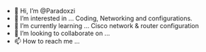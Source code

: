 - 👋 Hi, I’m @Paradoxzi
- 👀 I’m interested in ... Coding, Networking and configurations.
- 🌱 I’m currently learning ... Cisco network & router configuration
- 💞️ I’m looking to collaborate on ...
- 📫 How to reach me ...

<!---
Paradoxzi/Paradoxzi is a ✨ special ✨ repository because its `README.md` (this file) appears on your GitHub profile.
You can click the Preview link to take a look at your changes.
--->
